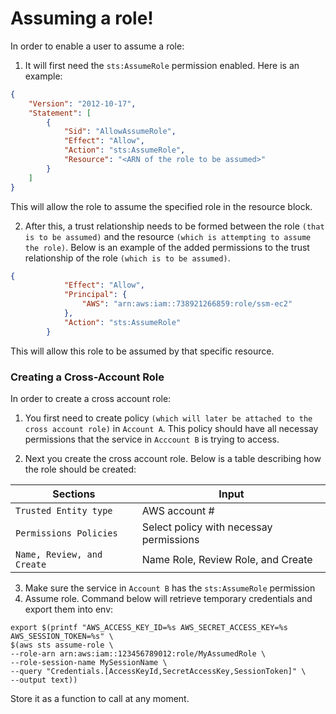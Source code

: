 <h1>Assuming a role!</h1>

In order to enable a user to assume a role: 

1. It will first need the `sts:AssumeRole` permission enabled. Here is an example:

```json
{
    "Version": "2012-10-17",
    "Statement": [
        {
            "Sid": "AllowAssumeRole",
            "Effect": "Allow",
            "Action": "sts:AssumeRole",
            "Resource": "<ARN of the role to be assumed>"
        }
    ]
}
```

This will allow the role to assume the specified role in the resource block. 

2. After this, a trust relationship needs to be formed between the role `(that is to be assumed)` and the resource `(which is attempting to assume the role)`. Below is an example of the added permissions to the trust relationship of the role `(which is to be assumed)`.

```json
{
            "Effect": "Allow",
            "Principal": {
                "AWS": "arn:aws:iam::738921266859:role/ssm-ec2"
            },
            "Action": "sts:AssumeRole"
        }
```
This will allow this role to be assumed by that specific resource. 

<h3>Creating a Cross-Account Role</h3>

In order to create a cross account role:

1. You first need to create policy `(which will later be attached to the cross account role)` in `Account A`. This policy should have all necessay permissions that the service in `Acccount B` is trying to access.

2. Next you create the cross account role. Below is a table describing how the role should be created:


  | Sections                 | Input                                     |
  | ---                      | ---                                       |
  |`Trusted Entity type`     | AWS account #                             |
  |`Permissions Policies`    | Select policy with necessay permissions   |
  |`Name, Review, and Create`| Name Role, Review Role, and Create        |

3. Make sure the service in `Account B` has the `sts:AssumeRole` permission
4. Assume role. Command below will retrieve temporary credentials and export them into env:
```
export $(printf "AWS_ACCESS_KEY_ID=%s AWS_SECRET_ACCESS_KEY=%s AWS_SESSION_TOKEN=%s" \
$(aws sts assume-role \
--role-arn arn:aws:iam::123456789012:role/MyAssumedRole \
--role-session-name MySessionName \
--query "Credentials.[AccessKeyId,SecretAccessKey,SessionToken]" \
--output text))
```
Store it as a function to call at any moment.
